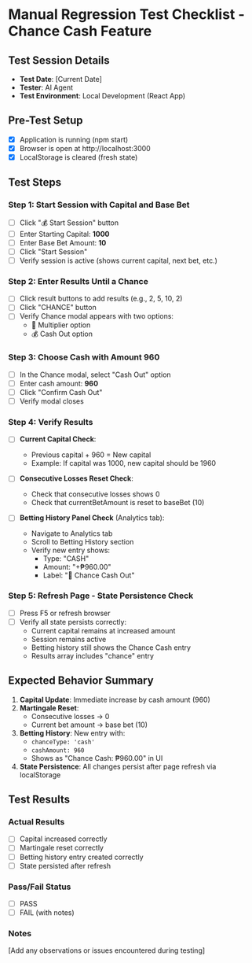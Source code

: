 # Manual Regression Test Checklist - Chance Cash Feature

## Test Session Details
- **Test Date**: [Current Date]
- **Tester**: AI Agent
- **Test Environment**: Local Development (React App)

## Pre-Test Setup
- [x] Application is running (npm start)
- [x] Browser is open at http://localhost:3000
- [x] LocalStorage is cleared (fresh state)

## Test Steps

### Step 1: Start Session with Capital and Base Bet
- [ ] Click "💰 Start Session" button
- [ ] Enter Starting Capital: **1000**
- [ ] Enter Base Bet Amount: **10**
- [ ] Click "Start Session"
- [ ] Verify session is active (shows current capital, next bet, etc.)

### Step 2: Enter Results Until a Chance
- [ ] Click result buttons to add results (e.g., 2, 5, 10, 2)
- [ ] Click "CHANCE" button
- [ ] Verify Chance modal appears with two options:
  - 🎯 Multiplier option
  - 💰 Cash Out option

### Step 3: Choose Cash with Amount 960
- [ ] In the Chance modal, select "Cash Out" option
- [ ] Enter cash amount: **960**
- [ ] Click "Confirm Cash Out"
- [ ] Verify modal closes

### Step 4: Verify Results
- [ ] **Current Capital Check**:
  - Previous capital + 960 = New capital
  - Example: If capital was 1000, new capital should be 1960
  
- [ ] **Consecutive Losses Reset Check**:
  - Check that consecutive losses shows 0
  - Check that currentBetAmount is reset to baseBet (10)
  
- [ ] **Betting History Panel Check** (Analytics tab):
  - Navigate to Analytics tab
  - Scroll to Betting History section
  - Verify new entry shows:
    - Type: "CASH" 
    - Amount: "+₱960.00"
    - Label: "🎲 Chance Cash Out"

### Step 5: Refresh Page - State Persistence Check
- [ ] Press F5 or refresh browser
- [ ] Verify all state persists correctly:
  - Current capital remains at increased amount
  - Session remains active
  - Betting history still shows the Chance Cash entry
  - Results array includes "chance" entry

## Expected Behavior Summary

1. **Capital Update**: Immediate increase by cash amount (960)
2. **Martingale Reset**: 
   - Consecutive losses → 0
   - Current bet amount → base bet (10)
3. **Betting History**: New entry with:
   - `chanceType: 'cash'`
   - `cashAmount: 960`
   - Shows as "Chance Cash: ₱960.00" in UI
4. **State Persistence**: All changes persist after page refresh via localStorage

## Test Results

### Actual Results
- [ ] Capital increased correctly
- [ ] Martingale reset correctly
- [ ] Betting history entry created correctly
- [ ] State persisted after refresh

### Pass/Fail Status
- [ ] PASS
- [ ] FAIL (with notes)

### Notes
[Add any observations or issues encountered during testing]
